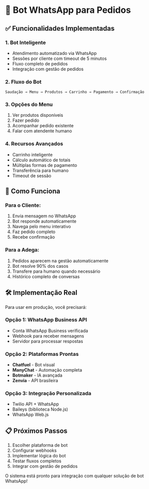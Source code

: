 # 🤖 Bot WhatsApp para Pedidos

## ✅ Funcionalidades Implementadas

### 1. **Bot Inteligente**
- Atendimento automatizado via WhatsApp
- Sessões por cliente com timeout de 5 minutos
- Fluxo completo de pedidos
- Integração com gestão de pedidos

### 2. **Fluxo do Bot**
```
Saudação → Menu → Produtos → Carrinho → Pagamento → Confirmação
```

### 3. **Opções do Menu**
1. Ver produtos disponíveis
2. Fazer pedido
3. Acompanhar pedido existente
4. Falar com atendente humano

### 4. **Recursos Avançados**
- Carrinho inteligente
- Cálculo automático de totais
- Múltiplas formas de pagamento
- Transferência para humano
- Timeout de sessão

## 🔄 **Como Funciona**

### **Para o Cliente:**
1. Envia mensagem no WhatsApp
2. Bot responde automaticamente
3. Navega pelo menu interativo
4. Faz pedido completo
5. Recebe confirmação

### **Para a Adega:**
1. Pedidos aparecem na gestão automaticamente
2. Bot resolve 90% dos casos
3. Transfere para humano quando necessário
4. Histórico completo de conversas

## 🛠️ **Implementação Real**

Para usar em produção, você precisará:

### **Opção 1: WhatsApp Business API**
- Conta WhatsApp Business verificada
- Webhook para receber mensagens
- Servidor para processar respostas

### **Opção 2: Plataformas Prontas**
- **Chatfuel** - Bot visual
- **ManyChat** - Automação completa
- **Botmaker** - IA avançada
- **Zenvia** - API brasileira

### **Opção 3: Integração Personalizada**
- Twilio API + WhatsApp
- Baileys (biblioteca Node.js)
- WhatsApp Web.js

## 📋 **Próximos Passos**

1. Escolher plataforma de bot
2. Configurar webhooks
3. Implementar lógica do bot
4. Testar fluxos completos
5. Integrar com gestão de pedidos

O sistema está pronto para integração com qualquer solução de bot WhatsApp!